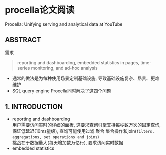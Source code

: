 # procella论文阅读

Procella: Unifying serving and analytical data at YouTube

## ABSTRACT

需求
> reporting and dashboarding, embedded statistics in pages, time-series monitoring, and ad-hoc analysis

- 通常的做法是为每种使用场景定制基础设施, 导致基础设施复杂、昂贵、更难维护
- SQL query engine Procella同时解决了这四个问题

## 1. INTRODUCTION

- reporting and dashboarding  
用户需要访问实时的详细的面板, 这要求查询引擎支持每秒数万次的固定查询, 保证低延迟(10ms量级), 查询可能使用过滤 聚合 集合操作和join(`filters, aggregations, set operations and
joins`)  
挑战在于数据量大(每天增加数万亿行), 要求访问实时数据
- embedded statistics  
